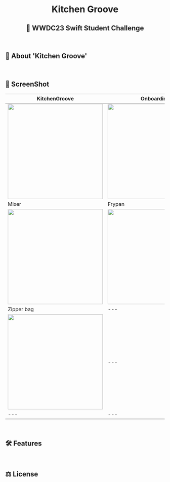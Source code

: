 # <div align="center">Kitchen Groove</div>
## <div align="center">  WWDC23 Swift Student Challenge </div>

<br>

## 📜 About 'Kitchen Groove'

<br>

## 📸 ScreenShot
| KitchenGroove | Onboarding | MainPage |
|---|---|---|
| <image width="300" src="Screenshots/Initial.PNG"> | <image width="300" src="Screenshots/Onboarding.PNG"> | <image width="300" src="Screenshots/Main.PNG"> |
| Mixer | Frypan | Salt Bottle |
| <image width="300" src="Screenshots/Mixer.PNG"> | <image width="300" src="Screenshots/Frypan.PNG"> | <image width="300" src="Screenshots/SaltBottle.PNG"> |
|Zipper bag|---|---|
| <image width="300" src="Screenshots/Zipper.PNG"> | --- | --- |
|---|---|---|

<br> 

## 🛠 Features

<br>

## ⚖ License
